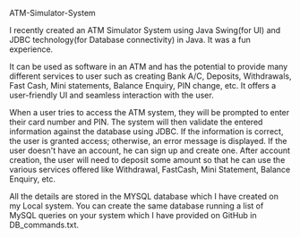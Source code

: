 
ATM-Simulator-System

I recently created an ATM Simulator System using Java Swing(for UI) and JDBC technology(for Database connectivity) in Java. It was a fun experience. 

It can be used as software in an ATM and has the potential to provide many different services to user such as creating Bank A/C, Deposits, Withdrawals, Fast Cash, Mini statements, Balance Enquiry, PIN change, etc. It offers a user-friendly UI and seamless interaction with the user. 

When a user tries to access the ATM system, they will be prompted to enter their card number and PIN. The system will then validate the entered information against the database using JDBC. If the information is correct, the user is granted access; otherwise, an error message is displayed. If the user doesn't have an account, he can sign up and create one. After account creation, the user will need to deposit some amount so that he can use the various services offered like Withdrawal, FastCash, Mini Statement, Balance Enquiry, etc.  

All the details are stored in the MYSQL database which I have created on my Local system. You can create the same database running a list of MySQL queries on your system which I have provided on GitHub in DB_commands.txt.


